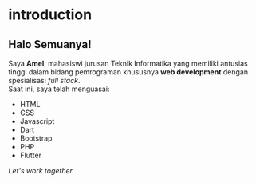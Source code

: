 # introduction
Halo Semuanya!
--
Saya **Amel**, mahasiswi jurusan Teknik Informatika yang memiliki antusias tinggi dalam bidang pemrograman khususnya **web development** dengan spesialisasi *full stack*.<br>
Saat ini, saya telah menguasai: <br>
- HTML
- CSS
- Javascript
- Dart
- Bootstrap
- PHP
- Flutter

*Let's work together*

